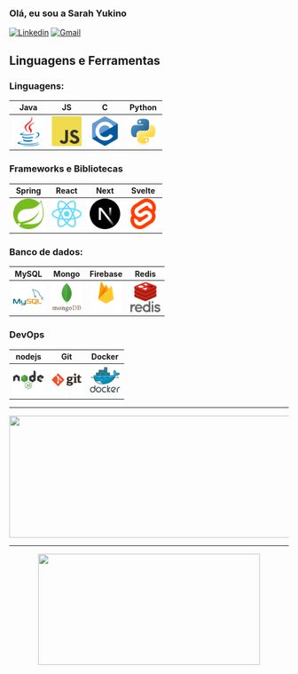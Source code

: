 ### Olá, eu sou a Sarah Yukino

[![Linkedin](https://img.shields.io/badge/LinkedIn-0077B5?style=for-the-badge&logo=linkedin&logoColor=white)](https://www.linkedin.com/in/sarah-nakada-39b70424b/) [![Gmail](https://img.shields.io/badge/Gmail-D14836?style=for-the-badge&logo=gmail&logoColor=white)](mailto:sarahyukinonakada@gmail.com)

## Linguagens e Ferramentas
<div>

### Linguagens:
| Java | JS | C | Python |
|:----------:|:----------:|:----------:|:----------:|
|  <img src="https://github.com/devicons/devicon/blob/master/icons/java/java-original.svg" title="Java" alt="JavaScript" width="55" height="55"/> |  <img src="https://github.com/devicons/devicon/blob/master/icons/javascript/javascript-original.svg" title="JavaScript" alt="JavaScript" width="55" height="55"/> |  <img src="https://github.com/devicons/devicon/blob/master/icons/c/c-original.svg" title="C"  alt="C" width="55" height="55"/> |  <img src="https://github.com/devicons/devicon/blob/master/icons/python/python-original.svg" title="Python"  alt="Python" width="55" height="55"/> |

  

### Frameworks e Bibliotecas
| Spring | React | Next | Svelte |
|:----------:|:----------:|:----------:|:----------:|
|<img src="https://github.com/devicons/devicon/blob/master/icons/spring/spring-original.svg" title="Spring"  alt="Spring" width="55" height="55"/>|<img src="https://github.com/devicons/devicon/blob/master/icons/react/react-original.svg" title="React"  alt="React" width="55" height="55"/>|<img src="https://github.com/devicons/devicon/blob/master/icons/nextjs/nextjs-original.svg" title="Next"  alt="Next" width="55" height="55"/>|<img src="https://github.com/devicons/devicon/blob/master/icons/svelte/svelte-original.svg" title="Svelte"  alt="Svelte" width="55" height="55"/>|



### Banco de dados:

| MySQL | Mongo | Firebase | Redis |
|:------------:|:------------:|:------------:|:------------:|
|<img src="https://github.com/devicons/devicon/blob/master/icons/mysql/mysql-original-wordmark.svg" title="MySQL" alt="MySQL" width="55" height="55"/>|<img src="https://github.com/devicons/devicon/blob/master/icons/mongodb/mongodb-original-wordmark.svg" title="MongoDB" alt="MongoDB" width="55" height="55"/>|<img src="https://github.com/devicons/devicon/blob/master/icons/firebase/firebase-original-wordmark.svg" title="Firebase" alt="Firebase" width="55" height="55"/>|<img src="https://github.com/devicons/devicon/blob/master/icons/redis/redis-original-wordmark.svg" title="Redis" alt="Redis" width="55" height="55"/>|



  
### DevOps

| nodejs | Git | Docker |
|:----------:|:----------:|:----------:|
|<img src="https://github.com/devicons/devicon/blob/master/icons/nodejs/nodejs-original-wordmark.svg" title="nodejs" alt="NodeJS" width="55" height="55"/>|<img src="https://github.com/devicons/devicon/blob/master/icons/git/git-original-wordmark.svg" title="Git" alt="Git" width="55" height="55"/>|<img src="https://github.com/devicons/devicon/blob/master/icons/docker/docker-original-wordmark.svg" title="Docker" alt="Docker" width="55" height="55"/>|

</div>

---

<p align="center">
  <img width="800" height="220" align="center" src="https://streak-stats.demolab.com?user=sarassaura&theme=midnight-purple&hide_border=true&border_radius=5&card_width=800">
</p>

---

<p align="center">
  <img width="400" height="200" src="https://github-readme-stats.vercel.app/api/top-langs/?username=sarassaura&size_weight=0.15&count_weight=0.5&layout=compact&theme=midnight-purple">
</p>
